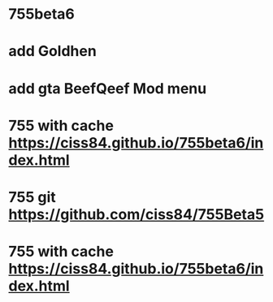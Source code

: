# 755beta6
# add Goldhen 
# add gta BeefQeef Mod menu
# 755 with cache https://ciss84.github.io/755beta6/index.html
# 755 git https://github.com/ciss84/755Beta5
# 755 with cache https://ciss84.github.io/755beta6/index.html
